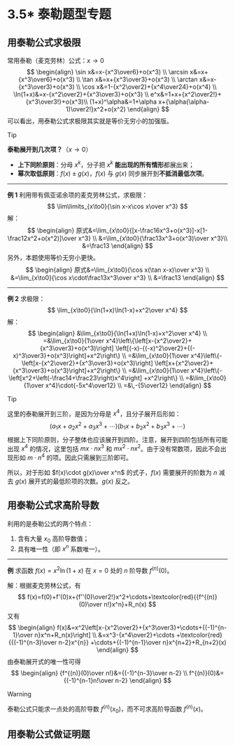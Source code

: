 # 3.5\* 泰勒题型专题

## 用泰勒公式求极限

常用泰勒（麦克劳林）公式：$x\to0$
$$
\begin{align}
\sin x&=x-{x^3\over6}+o(x^3) \\
\arcsin x&=x+{x^3\over6}+o(x^3) \\
\tan x&=x+{x^3\over3}+o(x^3) \\
\arctan x&=x-{x^3\over3}+o(x^3) \\
\cos x&=1-{x^2\over2}+{x^4\over24}+o(x^4) \\
\ln(1+x)&=x-{x^2\over2}+{x^3\over3}+o(x^3) \\
e^x&=1+x+{x^2\over2!}+{x^3\over3!}+o(x^3)\\
(1+x)^\alpha&=1+\alpha x+{\alpha(\alpha-1)\over2!}x^2+o(x^2)
\end{align}
$$
可以看出，用泰勒公式求极限其实就是等价无穷小的加强版。

> [!tip]
>
> **泰勒展开到几次项？**（$x\to0$）
>
> - **上下同阶原则**：分母 $x^k$，分子把 $x^k$ **能出现的所有情形**都展出来；
> - **幂次取低原则**：$f(x)\pm g(x)$，$f(x)$ 与 $g(x)$ 同步展开到**不抵消最低次项**。

---

**例 1** 利用带有佩亚诺余项的麦克劳林公式，求极限：
$$
\lim\limits_{x\to0}{\sin x-x\cos x\over x^3}
$$
解：
$$
\begin{align}
原式&=\lim_{x\to0}{[x-\frac16x^3+o(x^3)]-x[1-\frac12x^2+o(x^2)]\over x^3} \\
&=\lim_{x\to0}{\frac13x^3+o(x^3)\over x^3}\\
&=\frac13
\end{align}
$$
另外，本题使用等价无穷小更快。
$$
\begin{align}
原式&=\lim_{x\to0}{\cos x(\tan x-x)\over x^3} \\
&=\lim_{x\to0}{\cos x\cdot\frac13x^3\over x^3} \\
&=\frac13
\end{align}
$$

---

**例 2** 求极限：
$$
\lim_{x\to0}{\ln(1+x)\ln(1-x)+x^2\over x^4}
$$
解：
$$
\begin{align}
 &\lim_{x\to0}{\ln(1+x)\ln(1-x)+x^2\over x^4} \\
=&\lim_{x\to0}{1\over x^4}\left\{\left[x-{x^2\over2}+{x^3\over3}+o(x^3)\right]
   \left[(-x)-{(-x)^2\over2}+{(-x)^3\over3}+o(x^3)\right]+x^2\right\} \\
=&\lim_{x\to0}{1\over x^4}\left\{-\left[x-{x^2\over2}+{x^3\over3}+o(x^3)\right]
   \left[x+{x^2\over2}+{x^3\over3}+o(x^3)\right]+x^2\right\} \\
=&\lim_{x\to0}{1\over x^4}\left\{-\left[x^2+\left(-\frac14+\frac23\right)x^4\right]
   +x^2\right\} \\
=&\lim_{x\to0}{1\over x^4}\cdot{-5x^4\over12} \\
=&\,-{5\over12}
\end{align}
$$

> [!tip]
>
> 这里的泰勒展开到三阶，是因为分母是 $x^4$，且分子展开后形如：
> $$
> (a_1x+a_2x^2+a_3x^3+\cdots)(b_1x+b_2x^2+b_3x^3+\cdots)
> $$
> 根据上下同阶原则，分子整体也应该展开到四阶。注意，展开到四阶包括所有可能出现 $x^4$ 的情况，这里包括 $mx\cdot nx^3$ 和 $mx^2\cdot nx^2$。由于没有常数项，因此不会出现形如 $m\cdot n^4$ 的项。因此只需展到三阶即可。
>
> 所以，对于形如 $f(x)\cdot g(x)\over x^n$ 的式子，$f(x)$ 需要展开的阶数为 $n$ 减去 $g(x)$ 展开式的最低阶项的次数。$g(x)$ 反之。

## 用泰勒公式求高阶导数

利用的是泰勒公式的两个特点：

1. 含有大量 $x_0$ 高阶导数值；
2. 具有唯一性（即 $x^n$ 系数唯一）。

---

**例** 求函数 $f(x)=x^2\ln(1+x)$ 在 $x=0$ 处的 $n$ 阶导数 $f^{(n)}(0)$。

解：根据麦克劳林公式，有
$$
f(x)=f(0)+f'(0)x+{f''(0)\over2!}x^2+\cdots+\textcolor{red}{{f^{(n)}(0)\over n!}x^n}+R_n(x)
$$
又有
$$
\begin{align}
f(x)&=x^2\left[x-{x^2\over2}+{x^3\over3}+\cdots+{(-1)^{n-1}\over n}x^n+R_n(x)\right] \\
 &=x^3-{x^4\over2}+\cdots
   +\textcolor{red}{{(-1)^{n-3}\over n-2}x^{n}}
   +\cdots+{(-1)^{n-1}\over n}x^{n+2}+R_{n+2}(x)
\end{align}
$$
由泰勒展开式的唯一性可得
$$
\begin{align}
{f^{(n)}(0)\over n!}&={(-1)^{n-3}\over n-2} \\
f^{(n)}(0)&={(-1)^{n-1}n!\over n-2}
\end{align}
$$

> [!warning]
>
> 泰勒公式只能求一点处的高阶导数 $f^{(n)}(x_0)$，而不可求高阶导函数 $f^{(n)}(x)$。

## 用泰勒公式做证明题
